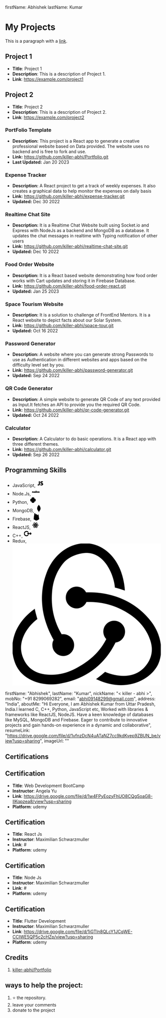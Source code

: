 <!-- page: {"title": "My Page", "template": "custom", "author": "John Doe"} -->


<!-- component:Navbar.Navbar -->
firstName: Abhishek
lastName: Kumar
<!-- /component -->

# My Projects

This is a paragraph with a [link](https://example.com).

<!-- component:Project.Projects -->
## Project 1
- **Title**: Project 1
- **Description**: This is a description of Project 1.
- **Link**: https://example.com/project1

## Project 2  
- **Title**: Project 2
- **Description**: This is a description of Project 2.
- **Link**: https://example.com/project2


### PortFolio Template
- **Description:** This project is a React app to generate a creative professional website based on Data provided. The website uses no backend and is free to fork and use.
- **Link:** https://github.com/killer-abhi/Portfolio.git
- **Last Updated:** Jan 20 2023


### Expense Tracker
- **Description:** A React project to get a track of weekly expenses. It also creates a graphical data to help monitor the expenses on daily basis
- **Link:** https://github.com/killer-abhi/expense-tracker.git
- **Updated:** Dec 30 2022


### Realtime Chat Site
- **Description:** It is a Realtime Chat Website built using Socket.io and Express with NodeJs as a backend and MongoDB as a database. It updates the chat messages in realtime with Typing notification of other users
- **Link:** https://github.com/killer-abhi/realtime-chat-site.git
- **Updated:** Dec 10 2022


### Food Order Website
- **Description:** It is a React based website demonstrating how food order works with Cart updates and storing it in Firebase Database.
- **Link:** https://github.com/killer-abhi/food-order-react.git
- **Updated:** Jan 25 2023


### Space Tourism Website
- **Description:** It is a solution to challenge of FrontEnd Mentors. It is a React website to depict facts about our Solar System. 
- **Link:** https://github.com/killer-abhi/space-tour.git
- **Updated:** Oct 16 2022


### Password Generator
- **Description:** A website where you can generate strong Passwords to use as Authentication in different websites and apps based on the difficulty level set by you. 
- **Link:** https://github.com/killer-abhi/password-generator.git
- **Updated:** Sep 24 2022


### QR Code Generator
- **Description:** A simple website to generate QR Code of any text provided as Input.It fetches an API to provide you the required QR Code.
- **Link:** https://github.com/killer-abhi/qr-code-generator.git
- **Updated:** Oct 24 2022


### Calculator
- **Description:** A Calculator to do basic operations. It is a React app with three different themes.
- **Link:** https://github.com/killer-abhi/calculator.git
- **Updated:** Sep 26 2022

<!-- /component -->


<!-- component: ProfessionalSkillset.programmingSkills -->
## Programming Skills
* JavaScript, ![JavaScript](svg/JavaScript.svg)
* Node.Js, ![NodeJs](svg/NodeJs.svg)
* Python, ![Python](svg/Python.svg)
* MongoDB, ![MongoDB](svg/MongoDB.svg)
* Firebase, ![FireBase](svg/FireBase.svg)
* ReactJS, ![ReactJS](svg/ReactJS.svg)
* C++, ![CPP](svg/CPP.svg)
* Redux, ![Redux](svg/Redux.svg)
<!-- /component -->

<!-- component:AboutMe.AboutMe -->
firstName: "Abhishek",
lastName: "Kumar",
nickName: "< killer - abhi >",
mobNo: "+91 8299069282",
email: "abhi09148299@gmail.com",
address: "India",
aboutMe: "Hi Everyone, I am Abhishek Kumar from Uttar Pradesh, India.I learned C, C++, Python, JavaScript etc, Worked with libraries & frameworks like ReactJS, NodeJS. Have a keen knowledge of databases like MySQL, MongoDB and Firebase. Eager to contribute to innovative projects and gain hands-on experience in a dynamic and collaborative",
resumeLink: "https://drive.google.com/file/d/1vfnzDcN4uATaNZ7cc9kdKvep9ZBUN_be/view?usp=sharing",
imageUrl: ""
<!-- /component -->

## Certifications

<!-- component:Certifications.Certifications -->
## Certification
- **Title**: Web Development BootCamp
- **Instructor**: Angela Yu
- **Link**: https://drive.google.com/file/d/1w4FPyEozyFhUO8CQgSoaG8-IlKqpzea8/view?usp=sharing
- **Platform**: udemy



## Certification
- **Title**: React Js
- **Instructor**: Maximilian Schwarzmuller
- **Link**: #
- **Platform**: udemy



## Certification
- **Title**: Node Js
- **Instructor**: Maximilian Schwarzmuller
- **Link**: #
- **Platform**: udemy

## Certification
- **Title**: Flutter Development
- **Instructor**: Maximilian Schwarzmuller
- **Link**: https://drive.google.com/file/d/1iGTIn8QLcY1JCqWE-CCIWE5QP5c2cHZp/view?usp=sharing
- **Platform**: udemy
<!-- /component -->


## Credits
1. [killer-abhi/Portfolio](https://github.com/killer-abhi/Portfolio)


## ways to help the project:
1. ⭐️ the repository. 
2. leave your comments
3. donate to the project
